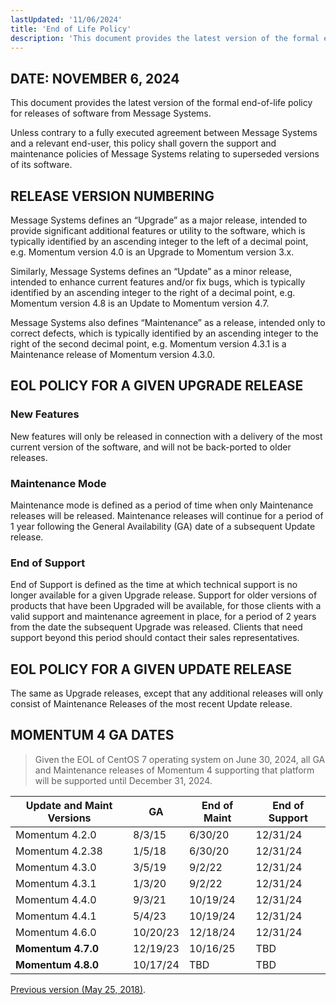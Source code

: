 ```yaml
---
lastUpdated: '11/06/2024'
title: 'End of Life Policy'
description: 'This document provides the latest version of the formal end-of-life policy for releases of software from Message Systems.'
---
```


## DATE: NOVEMBER 6, 2024

This document provides the latest version of the formal end-of-life policy for releases of software from Message Systems.

Unless contrary to a fully executed agreement between Message Systems and a relevant end-user, this policy shall govern the support and maintenance policies of Message Systems relating to superseded versions of its software.

## RELEASE VERSION NUMBERING

Message Systems defines an “Upgrade” as a major release, intended to provide significant additional features or utility to the software, which is typically identified by an ascending integer to the left of a decimal point, e.g. Momentum version 4.0 is an Upgrade to Momentum version 3.x.

Similarly, Message Systems defines an “Update” as a minor release, intended to enhance current features and/or fix bugs, which is typically identified by an ascending integer to the right of a decimal point, e.g. Momentum version 4.8 is an Update to Momentum version 4.7.

Message Systems also defines “Maintenance” as a release, intended only to correct defects, which is typically identified by an ascending integer to the right of the second decimal point, e.g. Momentum version 4.3.1 is a Maintenance release of Momentum version 4.3.0.

## EOL POLICY FOR A GIVEN UPGRADE RELEASE

### New Features

New features will only be released in connection with a delivery of the most current version of the software, and will not be back-ported to older releases.

### Maintenance Mode

Maintenance mode is defined as a period of time when only Maintenance releases will be released. Maintenance releases will continue for a period of 1 year following the General Availability (GA) date of a subsequent Update release.

### End of Support

End of Support is defined as the time at which technical support is no longer available for a given Upgrade release. Support for older versions of products that have been Upgraded will be available, for those clients with a valid support and maintenance agreement in place, for a period of 2 years from the date the subsequent Upgrade was released. Clients that need support beyond this period should contact their sales representatives.

## EOL POLICY FOR A GIVEN UPDATE RELEASE

The same as Upgrade releases, except that any additional releases will only consist of Maintenance Releases of the most recent Update release.

## MOMENTUM 4 GA DATES

> Given the EOL of CentOS 7 operating system on June 30, 2024, all GA and Maintenance releases of Momentum 4 supporting that platform will be supported until December 31, 2024.

| Update and Maint Versions | GA       | End of Maint | End of Support |
| ------------------------- | -------- | ------------ | -------------- |
| Momentum 4.2.0            | 8/3/15   | 6/30/20      | 12/31/24       |
| Momentum 4.2.38           | 1/5/18   | 6/30/20      | 12/31/24       |
| Momentum 4.3.0            | 3/5/19   | 9/2/22       | 12/31/24       |
| Momentum 4.3.1            | 1/3/20   | 9/2/22       | 12/31/24       |
| Momentum 4.4.0            | 9/3/21   | 10/19/24     | 12/31/24       |
| Momentum 4.4.1            | 5/4/23   | 10/19/24     | 12/31/24       |
| Momentum 4.6.0            | 10/20/23 | 12/18/24     | 12/31/24       |
| **Momentum 4.7.0**        | 12/19/23 | 10/16/25     | TBD            |
| **Momentum 4.8.0**        | 10/17/24 | TBD          | TBD            |

[Previous version (May 25, 2018)](./eol-policy-2018).
